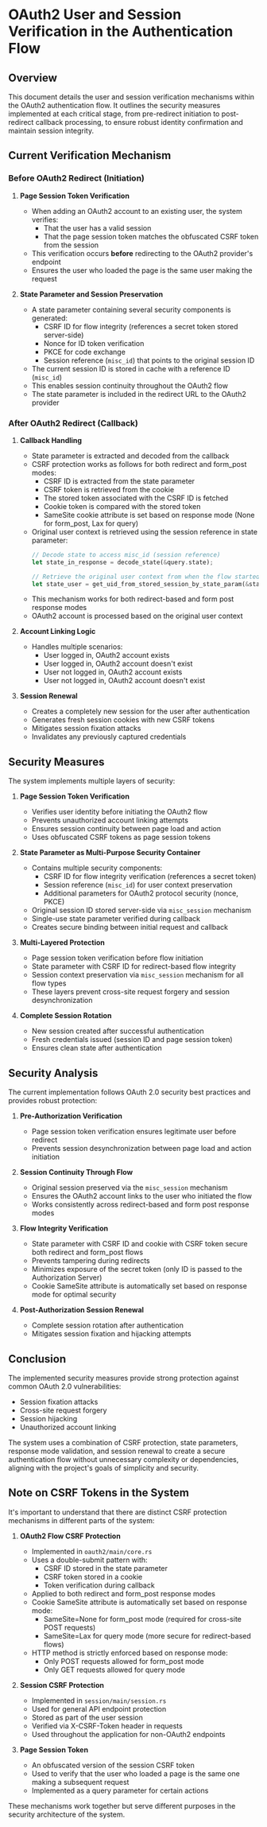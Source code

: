 # OAuth2 User and Session Verification in the Authentication Flow

## Overview

This document details the user and session verification mechanisms within the OAuth2 authentication flow. It outlines the security measures implemented at each critical stage, from pre-redirect initiation to post-redirect callback processing, to ensure robust identity confirmation and maintain session integrity.

## Current Verification Mechanism

### Before OAuth2 Redirect (Initiation)

1. **Page Session Token Verification**
   - When adding an OAuth2 account to an existing user, the system verifies:
     - That the user has a valid session
     - That the page session token matches the obfuscated CSRF token from the session
   - This verification occurs **before** redirecting to the OAuth2 provider's endpoint
   - Ensures the user who loaded the page is the same user making the request

2. **State Parameter and Session Preservation**
   - A state parameter containing several security components is generated:
     - CSRF ID for flow integrity (references a secret token stored server-side)
     - Nonce for ID token verification
     - PKCE for code exchange
     - Session reference (`misc_id`) that points to the original session ID
   - The current session ID is stored in cache with a reference ID (`misc_id`)
   - This enables session continuity throughout the OAuth2 flow
   - The state parameter is included in the redirect URL to the OAuth2 provider

### After OAuth2 Redirect (Callback)

1. **Callback Handling**
   - State parameter is extracted and decoded from the callback
   - CSRF protection works as follows for both redirect and form_post modes:
     - CSRF ID is extracted from the state parameter
     - CSRF token is retrieved from the cookie
     - The stored token associated with the CSRF ID is fetched
     - Cookie token is compared with the stored token
     - SameSite cookie attribute is set based on response mode (None for form_post, Lax for query)
   - Original user context is retrieved using the session reference in state parameter:
     ```rust
     // Decode state to access misc_id (session reference)
     let state_in_response = decode_state(&query.state);

     // Retrieve the original user context from when the flow started
     let state_user = get_uid_from_stored_session_by_state_param(&state_in_response).await?;
     ```
   - This mechanism works for both redirect-based and form post response modes
   - OAuth2 account is processed based on the original user context

2. **Account Linking Logic**
   - Handles multiple scenarios:
     - User logged in, OAuth2 account exists
     - User logged in, OAuth2 account doesn't exist
     - User not logged in, OAuth2 account exists
     - User not logged in, OAuth2 account doesn't exist

3. **Session Renewal**
   - Creates a completely new session for the user after authentication
   - Generates fresh session cookies with new CSRF tokens
   - Mitigates session fixation attacks
   - Invalidates any previously captured credentials

## Security Measures

The system implements multiple layers of security:

1. **Page Session Token Verification**
   - Verifies user identity before initiating the OAuth2 flow
   - Prevents unauthorized account linking attempts
   - Ensures session continuity between page load and action
   - Uses obfuscated CSRF tokens as page session tokens

2. **State Parameter as Multi-Purpose Security Container**
   - Contains multiple security components:
     - CSRF ID for flow integrity verification (references a secret token)
     - Session reference (`misc_id`) for user context preservation
     - Additional parameters for OAuth2 protocol security (nonce, PKCE)
   - Original session ID stored server-side via `misc_session` mechanism
   - Single-use state parameter verified during callback
   - Creates secure binding between initial request and callback

3. **Multi-Layered Protection**
   - Page session token verification before flow initiation
   - State parameter with CSRF ID for redirect-based flow integrity
   - Session context preservation via `misc_session` mechanism for all flow types
   - These layers prevent cross-site request forgery and session desynchronization

4. **Complete Session Rotation**
   - New session created after successful authentication
   - Fresh credentials issued (session ID and page session token)
   - Ensures clean state after authentication

## Security Analysis

The current implementation follows OAuth 2.0 security best practices and provides robust protection:

1. **Pre-Authorization Verification**
   - Page session token verification ensures legitimate user before redirect
   - Prevents session desynchronization between page load and action initiation

2. **Session Continuity Through Flow**
   - Original session preserved via the `misc_session` mechanism
   - Ensures the OAuth2 account links to the user who initiated the flow
   - Works consistently across redirect-based and form post response modes

3. **Flow Integrity Verification**
   - State parameter with CSRF ID and cookie with CSRF token secure both redirect and form_post flows
   - Prevents tampering during redirects
   - Minimizes exposure of the secret token (only ID is passed to the Authorization Server)
   - Cookie SameSite attribute is automatically set based on response mode for optimal security

4. **Post-Authorization Session Renewal**
   - Complete session rotation after authentication
   - Mitigates session fixation and hijacking attempts

## Conclusion

The implemented security measures provide strong protection against common OAuth 2.0 vulnerabilities:

- Session fixation attacks
- Cross-site request forgery
- Session hijacking
- Unauthorized account linking

The system uses a combination of CSRF protection, state parameters, response mode validation, and session renewal to create a secure authentication flow without unnecessary complexity or dependencies, aligning with the project's goals of simplicity and security.

## Note on CSRF Tokens in the System

It's important to understand that there are distinct CSRF protection mechanisms in different parts of the system:

1. **OAuth2 Flow CSRF Protection**
   - Implemented in `oauth2/main/core.rs`
   - Uses a double-submit pattern with:
     - CSRF ID stored in the state parameter
     - CSRF token stored in a cookie
     - Token verification during callback
   - Applied to both redirect and form_post response modes
   - Cookie SameSite attribute is automatically set based on response mode:
     - SameSite=None for form_post mode (required for cross-site POST requests)
     - SameSite=Lax for query mode (more secure for redirect-based flows)
   - HTTP method is strictly enforced based on response mode:
     - Only POST requests allowed for form_post mode
     - Only GET requests allowed for query mode

2. **Session CSRF Protection**
   - Implemented in `session/main/session.rs`
   - Used for general API endpoint protection
   - Stored as part of the user session
   - Verified via X-CSRF-Token header in requests
   - Used throughout the application for non-OAuth2 endpoints

3. **Page Session Token**
   - An obfuscated version of the session CSRF token
   - Used to verify that the user who loaded a page is the same one making a subsequent request
   - Implemented as a query parameter for certain actions

These mechanisms work together but serve different purposes in the security architecture of the system.

